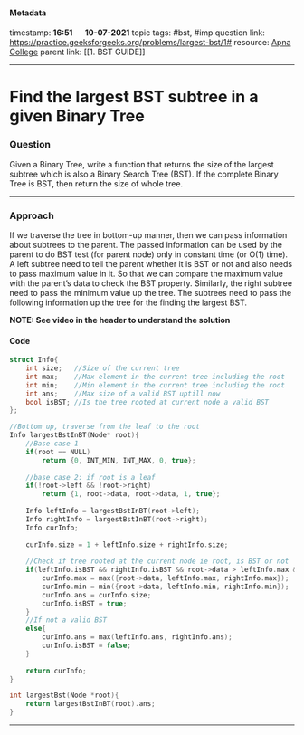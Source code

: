 #### Metadata

timestamp: **16:51**  &emsp;  **10-07-2021**
topic tags: #bst, #imp
question link: https://practice.geeksforgeeks.org/problems/largest-bst/1#
resource: [Apna College](https://www.youtube.com/watch?v=YgC-IXiMrRM)
parent link: [[1. BST GUIDE]]

---

# Find the largest BST subtree in a given Binary Tree

### Question

Given a Binary Tree, write a function that returns the size of the largest subtree which is also a Binary Search Tree (BST). If the complete Binary Tree is BST, then return the size of whole tree.

---


### Approach

If we traverse the tree in bottom-up manner, then we can pass information about subtrees to the parent. The passed information can be used by the parent to do BST test (for parent node) only in constant time (or O(1) time). A left subtree need to tell the parent whether it is BST or not and also needs to pass maximum value in it. So that we can compare the maximum value with the parent’s data to check the BST property. Similarly, the right subtree need to pass the minimum value up the tree. The subtrees need to pass the following information up the tree for the finding the largest BST.

**NOTE: See video in the header to understand the solution**

#### Code

``` cpp
struct Info{
    int size;   //Size of the current tree
    int max;    //Max element in the current tree including the root
    int min;    //Min element in the current tree including the root
    int ans;    //Max size of a valid BST uptill now
    bool isBST; //Is the tree rooted at current node a valid BST
};

//Bottom up, traverse from the leaf to the root
Info largestBstInBT(Node* root){
    //Base case 1
    if(root == NULL)
        return {0, INT_MIN, INT_MAX, 0, true};
        
    //base case 2: if root is a leaf
    if(!root->left && !root->right)
        return {1, root->data, root->data, 1, true};
        
    Info leftInfo = largestBstInBT(root->left);
    Info rightInfo = largestBstInBT(root->right);
    Info curInfo;
    
    curInfo.size = 1 + leftInfo.size + rightInfo.size;
    
    //Check if tree rooted at the current node ie root, is BST or not
    if(leftInfo.isBST && rightInfo.isBST && root->data > leftInfo.max && root->data < rightInfo.min){
        curInfo.max = max({root->data, leftInfo.max, rightInfo.max});
        curInfo.min = min({root->data, leftInfo.min, rightInfo.min});
        curInfo.ans = curInfo.size;
        curInfo.isBST = true;
    }
    //If not a valid BST
    else{
        curInfo.ans = max(leftInfo.ans, rightInfo.ans);
        curInfo.isBST = false;
    }
    
    return curInfo;
}

int largestBst(Node *root){
	return largestBstInBT(root).ans;
}


```

---


